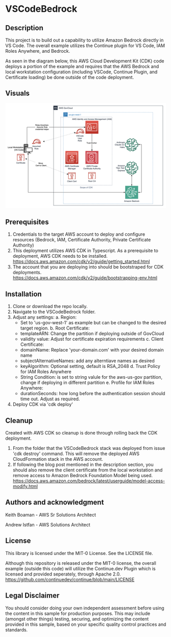 # VSCodeBedrock

## Description
This project is to build out a capability to utilize Amazon Bedrock directly in VS Code. The overall example utilizes the Continue plugin for VS Code, IAM Roles Anywhere, and Bedrock. 

As seen in the diagram below, this AWS Cloud Development Kit (CDK) code deploys a portion of the example and requires that the AWS Bedrock and local workstation configuration (including VSCode, Continue Plugin, and Certificate loading) be done outside of the code deployment. 

## Visuals
![VS Code Diagram](images/Diagram.png)

## Prerequisites

1. Credentials to the target AWS account to deploy and configure resources (Bedrock, IAM, Certificate Authority, Private Certificate Authority)
2. This deployment utilizes AWS CDK in Typescript. As a prerequisite to deployment, AWS CDK needs to be installed. https://docs.aws.amazon.com/cdk/v2/guide/getting_started.html
3. The account that you are deploying into should be bootstraped for CDK deployments. https://docs.aws.amazon.com/cdk/v2/guide/bootstrapping-env.html


## Installation

1. Clone or download the repo locally.
2. Navigate to the VSCodeBedrock folder.
3. Adjust any settings:
    a. Region:
     - Set to 'us-gov-west-1' as example but can be changed to the desired target region.
    b. Root Certificate:
     - templateARN: Change the partition if deploying outside of GovCloud
     - validity value: Adjust for certificate expiration requirements
    c. Client Certificate:
     - domainName: Replace 'your-domain.com' with your desired domain name
     - subjectAlternativeNames: add any alterntiave names as desired
     - keyAlgorithm: Optional setting, default is RSA_2048
    d. Trust Policy for IAM Roles Anywhere
     - String Condition: is set to string valule for the aws-us-gov partition, change if deploying in different partition
    e. Profile for IAM Roles Anywhere:
     - durationSeconds: how long before the authentication session should time out. Adjust as required.
4. Deploy CDK via 'cdk deploy'

## Cleanup

Created with AWS CDK so cleanup is done through rolling back the CDK deployment. 
1. From the folder that the VSCodeBedrock stack was deployed from issue 'cdk destroy' command. This will remove the deployed AWS CloudFormation stack in the AWS account. 
2. If following the blog post mentioned in the description section, you should also remove the client certificate from the local workstation and remove access to Amazon Bedrock Foundation Model being used. https://docs.aws.amazon.com/bedrock/latest/userguide/model-access-modify.html 


## Authors and acknowledgment
Keith Boaman - AWS Sr Solutions Architect

Andrew Istfan - AWS Solutions Architect 

## License
This library is licensed under the MIT-0 License. See the LICENSE file.

Although this repository is released under the MIT-0 license, the overall example (outside this code) will utilize the Continue.dev Plugin which is licensed and provided seperately, through Apache 2.0.
https://github.com/continuedev/continue/blob/main/LICENSE

## Legal Disclaimer
You should consider doing your own independent assessment before using the content in this sample for production purposes. This may include (amongst other things) testing, securing, and optimizing the content provided in this sample, based on your specific quality control practices and standards.
